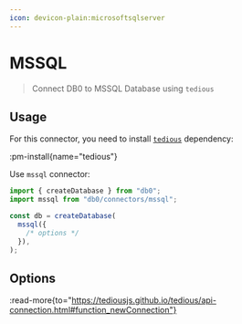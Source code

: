 ```yaml
---
icon: devicon-plain:microsoftsqlserver
---
```


# MSSQL

> Connect DB0 to MSSQL Database using `tedious`

## Usage

For this connector, you need to install [`tedious`](https://www.npmjs.com/package/tedious) dependency:

:pm-install{name="tedious"}

Use `mssql` connector:

```js
import { createDatabase } from "db0";
import mssql from "db0/connectors/mssql";

const db = createDatabase(
  mssql({
    /* options */
  }),
);
```

## Options

:read-more{to="https://tediousjs.github.io/tedious/api-connection.html#function_newConnection"}

